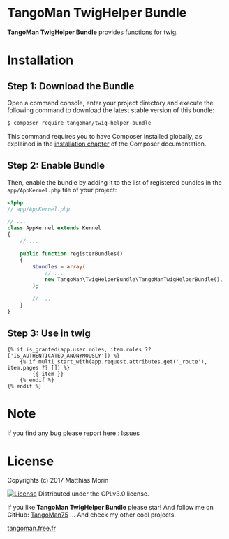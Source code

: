 TangoMan TwigHelper Bundle
====================

**TangoMan TwigHelper Bundle** provides functions for twig.

Installation
============

Step 1: Download the Bundle
---------------------------

Open a command console, enter your project directory and execute the
following command to download the latest stable version of this bundle:

```bash
$ composer require tangoman/twig-helper-bundle
```

This command requires you to have Composer installed globally, as explained
in the [installation chapter](https://getcomposer.org/doc/00-intro.md)
of the Composer documentation.

Step 2: Enable Bundle
---------------------

Then, enable the bundle by adding it to the list of registered bundles
in the `app/AppKernel.php` file of your project:

```php
<?php
// app/AppKernel.php

// ...
class AppKernel extends Kernel
{
    // ...

    public function registerBundles()
    {
        $bundles = array(
            // ...
            new TangoMan\TwigHelperBundle\TangoManTwigHelperBundle(),
        );

        // ...
    }
}
```

Step 3: Use in twig
-------------------

```twig
{% if is_granted(app.user.roles, item.roles ?? ['IS_AUTHENTICATED_ANONYMOUSLY']) %}
    {% if multi_start_with(app.request.attributes.get('_route'), item.pages ?? []) %}
        {{ item }}
    {% endif %}
{% endif %}
```

Note
====

If you find any bug please report here : [Issues](https://github.com/TangoMan75/TwigHelperBundle/issues/new)

License
=======

Copyrights (c) 2017 Matthias Morin

[![License][license-GPL]][license-url]
Distributed under the GPLv3.0 license.

If you like **TangoMan TwigHelper Bundle** please star!
And follow me on GitHub: [TangoMan75](https://github.com/TangoMan75)
... And check my other cool projects.

[tangoman.free.fr](http://tangoman.free.fr)

[license-GPL]: https://img.shields.io/badge/Licence-GPLv3.0-green.svg
[license-MIT]: https://img.shields.io/badge/Licence-MIT-green.svg
[license-url]: LICENSE
